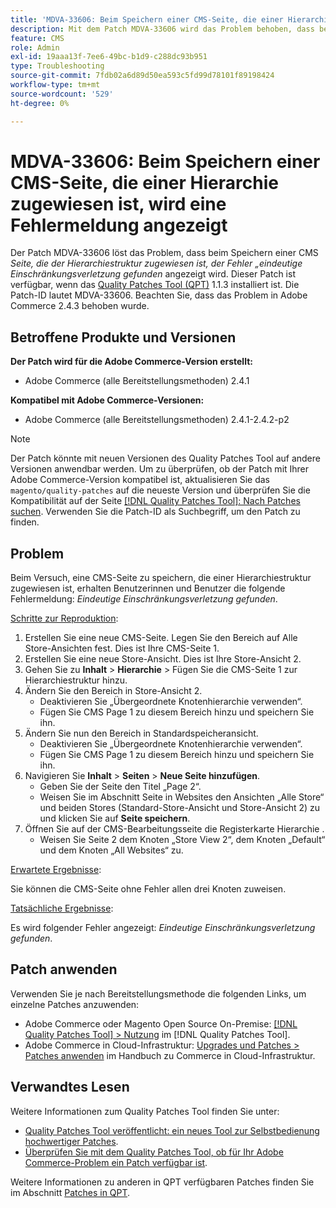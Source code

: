 ```yaml
---
title: 'MDVA-33606: Beim Speichern einer CMS-Seite, die einer Hierarchie zugewiesen ist, wird eine Fehlermeldung angezeigt'
description: Mit dem Patch MDVA-33606 wird das Problem behoben, dass beim Speichern einer CMS-Seite, die der Hierarchiestruktur zugewiesen ist, der Fehler *Eindeutige Einschränkungsverletzung gefunden* angezeigt wird. Dieser Patch ist verfügbar, wenn das [Quality Patches Tool (QPT)](https://experienceleague.adobe.com/en/docs/commerce-operations/tools/quality-patches-tool/quality-patches-tool-to-self-serve-quality-patches) 1.1.3 installiert ist. Die Patch-ID lautet MDVA-33606. Beachten Sie, dass das Problem in Adobe Commerce 2.4.3 behoben wurde.
feature: CMS
role: Admin
exl-id: 19aaa13f-7ee6-49bc-b1d9-c288dc93b951
type: Troubleshooting
source-git-commit: 7fdb02a6d89d50ea593c5fd99d78101f89198424
workflow-type: tm+mt
source-wordcount: '529'
ht-degree: 0%

---
```


# MDVA-33606: Beim Speichern einer CMS-Seite, die einer Hierarchie zugewiesen ist, wird eine Fehlermeldung angezeigt

Der Patch MDVA-33606 löst das Problem, dass beim Speichern einer CMS *Seite, die der Hierarchiestruktur zugewiesen ist, der Fehler „eindeutige Einschränkungsverletzung gefunden* angezeigt wird. Dieser Patch ist verfügbar, wenn das [Quality Patches Tool (QPT)](https://experienceleague.adobe.com/en/docs/commerce-operations/tools/quality-patches-tool/quality-patches-tool-to-self-serve-quality-patches) 1.1.3 installiert ist. Die Patch-ID lautet MDVA-33606. Beachten Sie, dass das Problem in Adobe Commerce 2.4.3 behoben wurde.

## Betroffene Produkte und Versionen

**Der Patch wird für die Adobe Commerce-Version erstellt:**

* Adobe Commerce (alle Bereitstellungsmethoden) 2.4.1

**Kompatibel mit Adobe Commerce-Versionen:**

* Adobe Commerce (alle Bereitstellungsmethoden) 2.4.1-2.4.2-p2

>[!NOTE]
>
>Der Patch könnte mit neuen Versionen des Quality Patches Tool auf andere Versionen anwendbar werden. Um zu überprüfen, ob der Patch mit Ihrer Adobe Commerce-Version kompatibel ist, aktualisieren Sie das `magento/quality-patches` auf die neueste Version und überprüfen Sie die Kompatibilität auf der Seite [[!DNL Quality Patches Tool]: Nach Patches suchen](https://experienceleague.adobe.com/en/docs/commerce-operations/tools/quality-patches-tool/quality-patches-tool-to-self-serve-quality-patches). Verwenden Sie die Patch-ID als Suchbegriff, um den Patch zu finden.

## Problem

Beim Versuch, eine CMS-Seite zu speichern, die einer Hierarchiestruktur zugewiesen ist, erhalten Benutzerinnen und Benutzer die folgende Fehlermeldung: *Eindeutige Einschränkungsverletzung gefunden*.

<u>Schritte zur Reproduktion</u>:

1. Erstellen Sie eine neue CMS-Seite. Legen Sie den Bereich auf Alle Store-Ansichten fest. Dies ist Ihre CMS-Seite 1.
1. Erstellen Sie eine neue Store-Ansicht. Dies ist Ihre Store-Ansicht 2.
1. Gehen Sie zu **Inhalt** > **Hierarchie** > Fügen Sie die CMS-Seite 1 zur Hierarchiestruktur hinzu.
1. Ändern Sie den Bereich in Store-Ansicht 2.
   * Deaktivieren Sie „Übergeordnete Knotenhierarchie verwenden“.
   * Fügen Sie CMS Page 1 zu diesem Bereich hinzu und speichern Sie ihn.
1. Ändern Sie nun den Bereich in Standardspeicheransicht.
   * Deaktivieren Sie „Übergeordnete Knotenhierarchie verwenden“.
   * Fügen Sie CMS Page 1 zu diesem Bereich hinzu und speichern Sie ihn.
1. Navigieren Sie **Inhalt** > **Seiten** > **Neue Seite hinzufügen**.
   * Geben Sie der Seite den Titel „Page 2“.
   * Weisen Sie im Abschnitt Seite in Websites den Ansichten „Alle Store“ und beiden Stores (Standard-Store-Ansicht und Store-Ansicht 2) zu und klicken Sie auf **Seite speichern**.
1. Öffnen Sie auf der CMS-Bearbeitungsseite die Registerkarte Hierarchie .
   * Weisen Sie Seite 2 dem Knoten „Store View 2“, dem Knoten „Default“ und dem Knoten „All Websites“ zu.

<u>Erwartete Ergebnisse</u>:

Sie können die CMS-Seite ohne Fehler allen drei Knoten zuweisen.

<u>Tatsächliche Ergebnisse</u>:

Es wird folgender Fehler angezeigt: *Eindeutige Einschränkungsverletzung gefunden*.

## Patch anwenden

Verwenden Sie je nach Bereitstellungsmethode die folgenden Links, um einzelne Patches anzuwenden:

* Adobe Commerce oder Magento Open Source On-Premise: [[!DNL Quality Patches Tool] > Nutzung](/help/tools/quality-patches-tool/usage.md) im [!DNL Quality Patches Tool].
* Adobe Commerce in Cloud-Infrastruktur: [Upgrades und Patches > Patches anwenden](https://experienceleague.adobe.com/docs/commerce-cloud-service/user-guide/develop/upgrade/apply-patches.html) im Handbuch zu Commerce in Cloud-Infrastruktur.

## Verwandtes Lesen

Weitere Informationen zum Quality Patches Tool finden Sie unter:

* [Quality Patches Tool veröffentlicht: ein neues Tool zur Selbstbedienung hochwertiger Patches](https://experienceleague.adobe.com/en/docs/commerce-operations/tools/quality-patches-tool/quality-patches-tool-to-self-serve-quality-patches).
* [Überprüfen Sie mit dem Quality Patches Tool, ob für Ihr Adobe Commerce-Problem ein Patch verfügbar ist](/help/tools/quality-patches-tool/patches-available-in-qpt/check-patch-for-magento-issue-with-magento-quality-patches.md).

Weitere Informationen zu anderen in QPT verfügbaren Patches finden Sie im Abschnitt [Patches in QPT](https://support.magento.com/hc/en-us/sections/360010506631-Patches-available-in-MQP-tool-).
